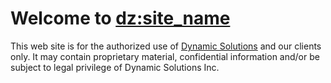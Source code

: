 Welcome to <dz:site_name>
====

This web site is for the authorized use of [Dynamic Solutions](https://www.dynamic-solutions.com) and our clients only. It may contain proprietary material, confidential information and/or be subject to legal privilege of Dynamic Solutions Inc.
